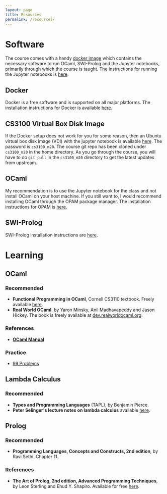 ```yaml
---
layout: page
title: Resources
permalink: /resources/
---
```


# Software

The course comes with a handy [docker
image](https://hub.docker.com/r/kayceesrk/cs3100_iitm) which contains the
necessary software to run OCaml, SWI-Prolog and the Jupyter notebooks, primarily
through which the course is taught. The instructions for running the Jupyter
notebooks is [here](https://github.com/kayceesrk/cs3100_m20).

## Docker

Docker is a free software and is supported
on all major platforms. The installation instructions for Docker is available
[here](https://docs.docker.com/install/#supported-platforms). 

## CS3100 Virtual Box Disk Image

If the Docker setup does not work for you for some reason, then an Ubuntu
virtual box disk image (VDI) with the jupyter notebook is available
[here](https://drive.google.com/drive/folders/1bak0M85dHd6Avvn1AANdFKBaYpomIuzT?usp=sharing).
The password is `cs3100_m20`. The course git repo has been cloned under
`cs3100_m20` in the home directory.  As you go through the course, you will have
to do `git pull` in the `cs3100_m20` directory to get the latest updates from
upstream.

## OCaml

My recommendation is to use the Jupyter notebook for the class and not install
OCaml on your host machine. If you still want to, I would recommend installing
OCaml through the OPAM package manager. The installation instructions for OPAM
is [here](https://opam.ocaml.org/doc/Install.html#Binary-distribution).

## SWI-Prolog

SWI-Prolog installation instructions are
[here](https://www.swi-prolog.org/Download.html).

# Learning

## OCaml

### Recommended 

* **Functional Programming in OCaml**, Cornell CS3110 textbook. Freely available
  [here](http://www.cs.cornell.edu/courses/cs3110/2019sp/textbook/). 
* **Real World OCaml**, by Yaron Minsky, Anil Madhavapeddy and Jason Hickey. The
  book is freely available at
  [dev.realworldocaml.org](https://dev.realworldocaml.org/).

### References
* [**OCaml Manual**](http://caml.inria.fr/pub/docs/manual-ocaml/index.html)

### Practice

* [99 Problems](https://ocaml.org/learn/tutorials/99problems.html)

## Lambda Calculus

### Recommended

* **Types and Programming Languages** (TAPL), by Benjamin Pierce. 
* **Peter Selinger's lecture notes on lambda calculus** available
  [here](https://arxiv.org/abs/0804.3434).

## Prolog

### Recommended

* **Programming Languages, Concepts and Constructs, 2nd edition**, by Ravi
  Sethi. Chapter 11.

### References

* **The Art of Prolog, 2nd edition, Advanced Programming Techniques**, by Leon
  Sterling and Ehud Y. Shapiro. Available for free
  [here](https://mitpress.mit.edu/books/art-prolog-second-edition).
